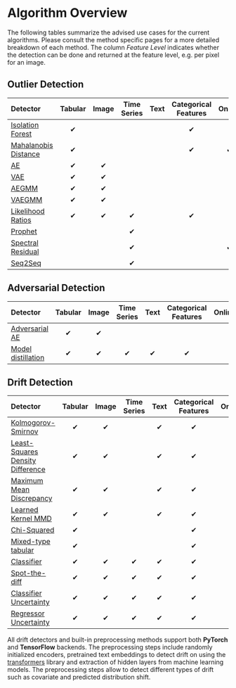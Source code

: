 # Algorithm Overview

The following tables summarize the advised use cases for the current algorithms. Please consult the method specific pages for a more detailed breakdown of each method. The column *Feature Level* indicates whether the detection can be done and returned at the feature level, e.g. per pixel for an image.

## Outlier Detection

|Detector|Tabular|Image|Time Series|Text|Categorical Features|Online|Feature Level|
|:---|:---:|:---:|:---:|:---:|:---:|:---:|:---:|
|[Isolation Forest](../od/methods/iforest.ipynb)|✔| | | |✔| | |
|[Mahalanobis Distance](../od/methods/mahalanobis.ipynb)|✔| | | |✔|✔| |
|[AE](../od/methods/ae.ipynb)|✔|✔| | | | |✔|
|[VAE](../od/methods/vae.ipynb)|✔|✔| | | | |✔|
|[AEGMM](../od/methods/aegmm.ipynb)|✔|✔| | | | | |
|[VAEGMM](../od/methods/vaegmm.ipynb)|✔|✔| | | | | |
|[Likelihood Ratios](../od/methods/llr.ipynb)|✔|✔|✔| |✔| |✔|
|[Prophet](../od/methods/prophet.ipynb)| | |✔| | | | |
|[Spectral Residual](../od/methods/sr.ipynb)| | |✔| | |✔|✔|
|[Seq2Seq](../od/methods/seq2seq.ipynb)| | |✔| | | |✔|

## Adversarial Detection

|Detector|Tabular|Image|Time Series|Text|Categorical Features|Online|Feature Level|
|:---|:---:|:---:|:---:|:---:|:---:|:---:|:---:|
|[Adversarial AE](../ad/methods/adversarialae.ipynb)|✔|✔| | | | | |
|[Model distillation](../ad/methods/modeldistillation.ipynb)|✔|✔|✔|✔|✔| | | |

## Drift Detection

|Detector|Tabular|Image|Time Series|Text|Categorical Features|Online|Feature Level|
|:---|:---:|:---:|:---:|:---:|:---:|:---:|:---:|
|[Kolmogorov-Smirnov](../cd/methods/ksdrift.ipynb)|✔|✔| |✔|✔| |✔|
|[Least-Squares Density Difference](../cd/methods/lsdddrift.ipynb)|✔|✔| |✔|✔|✔| |
|[Maximum Mean Discrepancy](../cd/methods/mmddrift.ipynb)|✔|✔| |✔|✔|✔| |
|[Learned Kernel MMD](../cd/methods/learnedkerneldrift.ipynb)|✔|✔| |✔|✔| | |
|[Chi-Squared](../cd/methods/chisquaredrift.ipynb)|✔| | | |✔| |✔|
|[Mixed-type tabular](../cd/methods/tabulardrift.ipynb)|✔| | | |✔| |✔|
|[Classifier](../cd/methods/classifierdrift.ipynb)|✔|✔|✔|✔|✔| | |
|[Spot-the-diff](../cd/methods/spotthediffdrift.ipynb)|✔|✔|✔|✔|✔| |✔|
|[Classifier Uncertainty](../cd/methods/modeluncdrift.ipynb)|✔|✔|✔|✔|✔| | |
|[Regressor Uncertainty](../cd/methods/modeluncdrift.ipynb)|✔|✔|✔|✔|✔| | | |

All drift detectors and built-in preprocessing methods support both **PyTorch** and **TensorFlow** backends.
The preprocessing steps include randomly initialized encoders, pretrained text embeddings to detect drift on 
using the [transformers](https://github.com/huggingface/transformers) library and extraction of hidden layers from machine learning models. 
The preprocessing steps allow to detect different types of drift such as covariate and predicted distribution shift.
